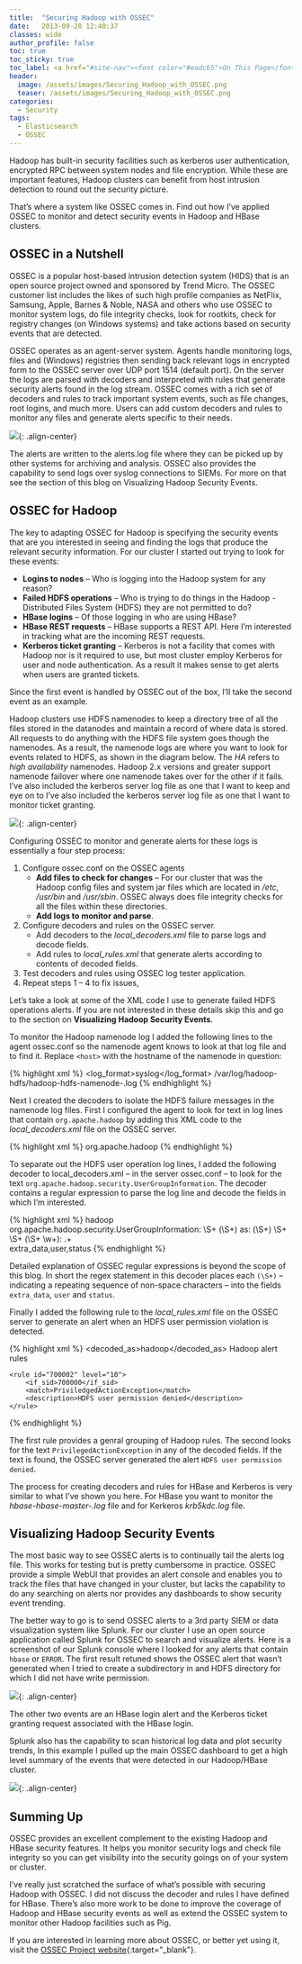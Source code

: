 ```yaml
---
title:  "Securing Hadoop with OSSEC"
date:   2013-09-28 12:40:37
classes: wide
author_profile: false
toc: true
toc_sticky: true
toc_label: <a href="#site-nav"><font color="#eadcb5">On This Page</font></a>
header:
  image: /assets/images/Securing_Hadoop_with_OSSEC.png
  teaser: /assets/images/Securing_Hadoop_with_OSSEC.png
categories: 
  - Security
tags: 
  - Elasticsearch 
  - OSSEC
---
```


Hadoop has built-in security facilities such as kerberos user authentication, encrypted RPC between system nodes and file encryption. While these are important features, Hadoop clusters can benefit from host intrusion detection to round out the security picture.

That’s where a system like OSSEC comes in. Find out how I’ve applied OSSEC to monitor and detect security events in Hadoop and HBase clusters.

## OSSEC in a Nutshell

OSSEC is a popular host-based intrusion detection system (HIDS) that is an open source project owned and sponsored by Trend Micro. The OSSEC customer list includes the likes of such high profile companies as NetFlix, Samsung, Apple, Barnes & Noble, NASA and others who use OSSEC to monitor system logs, do file integrity checks, look for rootkits, check for registry changes (on Windows systems) and take actions based on security events that are detected.

OSSEC operates as an agent-server system. Agents handle monitoring logs, files and (Windows) registries then sending back relevant logs in encrypted form to the OSSEC server over UDP port 1514 (default port). On the server the logs are parsed with decoders and interpreted with rules that generate security alerts found in the log stream. OSSEC comes with a rich set of decoders and rules to track important system events, such as file changes, root logins, and much more. Users can add custom decoders and rules to monitor any files and generate alerts specific to their needs.

![](/assets/images/ossec-in-action.png){: .align-center}

The alerts are written to the alerts.log file where they can be picked up by other systems for archiving and analysis. OSSEC also provides the capability to send logs over syslog connections to SIEMs. For more on that see the section of this blog on Visualizing Hadoop Security Events.

## OSSEC for Hadoop

The key to adapting OSSEC for Hadoop is specifying the security events that are you interested in seeing and finding the logs that produce the relevant security information. For our cluster I started out trying to look for these events:

- **Logins to nodes** – Who is logging into the Hadoop system for any reason?
- **Failed HDFS operations** – Who is trying to do things in the Hadoop - Distributed Files System (HDFS) they are not permitted to do?
- **HBase logins** – Of those logging in who are using HBase?
- **HBase REST requests** – HBase supports a REST API. Here I’m interested in tracking what are the incoming REST requests.
- **Kerberos ticket granting** – Kerberos is not a facility that comes with Hadoop nor is it required to use, but most cluster employ Kerberos for user and node authentication. As a result it makes sense to get alerts when users are granted tickets.

Since the first event is handled by OSSEC out of the box, I’ll take the second event as an example.

Hadoop clusters use HDFS namenodes to keep a directory tree of all the files stored in the datanodes and maintain a record of where data is stored. All requests to do anything with the HDFS file system goes though the namenodes. As a result, the namenode logs are where you want to look for events related to HDFS, as shown in the diagram below. The *HA* refers to *high availability* namenodes. Hadoop 2.x versions and greater support namenode failover where one namenode takes over for the other if it fails. I’ve also included the kerberos server log file as one that I want to keep and eye on to I’ve also included the kerberos server log file as one that I
want to monitor ticket granting.

![](/assets/images/hadoop-logs1.png){: .align-center}

Configuring OSSEC to monitor and generate alerts for these logs is essentially a four step process:

1. Configure ossec.conf on the OSSEC agents
    - **Add files to check for changes** – For our cluster that was the Hadoop config files and system jar files which are located in */etc*, */usr/bin* and */usr/sbin*. OSSEC always does file integrity checks for all the files within these directories.
    - **Add logs to monitor and parse**.
2. Configure decoders and rules on the OSSEC server.
    - Add decoders to the *local_decoders.xml* file to parse logs and decode fields.
    - Add rules to *local_rules.xml* that generate alerts according to contents of decoded fields.
3. Test decoders and rules using OSSEC log tester application.
4. Repeat steps 1 – 4 to fix issues,

Let’s take a look at some of the XML code I use to generate failed HDFS operations alerts. If you are not interested in these details skip this and go to the section on **Visualizing Hadoop Security Events**.

To monitor the Hadoop namenode log I added the following lines to the agent ossec.conf so the namenode agent knows to look at that log file and to find it. Replace `<host>` with the hostname of the namenode in question:

{% highlight xml %}
<localfile>
    <log_format>syslog</log_format>
    <location>/var/log/hadoop-hdfs/hadoop-hdfs-namenode-<host>.log</location>
</localfile>
{% endhighlight %}

Next I created the decoders to isolate the HDFS failure messages in the namenode log files. First I configured the agent to look for text in log lines that contain `org.apache.hadoop` by adding this XML code to the *local_decoders.xml* file on the OSSEC server.

{% highlight xml %}
<decoder name="hadoop">
    <prematch>org.apache.hadoop</prematch>
</decoder>
{% endhighlight %}

To separate out the HDFS user operation log lines, I added the following decoder to local_decoders.xml – in the server ossec.conf – to look for the text `org.apache.hadoop.security.UserGroupInformation`. The decoder contains a regular expression to parse the log line and decode the fields in which I’m interested.

{% highlight xml %}
<decoder name="hdfs-auth-fail">
    <parent>hadoop</parent>
    <prematch>org.apache.hadoop.security.UserGroupInformation: </prematch>
    <regex>\S+ (\S+) as: (\S+) \S+ \S+ (\S+ \w+): \.+  
    </regex>
    <order>extra_data,user,status</order>
</decoder>
{% endhighlight %}

Detailed explanation of OSSEC regular expressions is beyond the scope of this blog. In short the regex statement in this decoder places each `(\S+)` – indicating a repeating sequence of non-space characters – into the fields `extra_data`, `user` and `status`.

Finally I added the following rule to the *local_rules.xml* file on the OSSEC server to generate an alert when an HDFS user permission violation is detected.

{% highlight xml %}
<group name="hadoop">
    <rule id="700000" level="0">
        <decoded_as>hadoop</decoded_as>
        <description>Hadoop alert rules</description>
    </rule>

    <rule id="700002" level="10">
        <if_sid>700000</if_sid>
        <match>PriviledgedActionException</match>
        <description>HDFS user permission denied</description>
    </rule>
</group>
{% endhighlight %}

The first rule provides a genral grouping of Hadoop rules. The second looks for the text `PrivilegedActionException` in any of the decoded fields. If the text is found, the OSSEC server generated the alert `HDFS user permission denied`.

The process for creating decoders and rules for HBase and Kerberos is very similar to what I’ve shown you here. For HBase you want to monitor the *hbase-hbase-master-<host>.log* file and for Kerkeros *krb5kdc.log* file.

## Visualizing Hadoop Security Events

The most basic way to see OSSEC alerts is to continually tail the alerts log file. This works for testing but is pretty cumbersome in practice. OSSEC provide a simple WebUI that provides an alert console and enables you to track the files that have changed in your cluster, but lacks the capability to do any searching on alerts nor provides any dashboards to show security event trending.

The better way to go is to send OSSEC alerts to a 3rd party SIEM or data visualization system like Splunk. For our cluster I use an open source application called Splunk for OSSEC to search and visualize alerts. Here is a screenshot of our Splunk console where I looked for any alerts that contain `hbase` or `ERROR`. The first result retuned shows the OSSEC alert that wasn’t generated when I tried to create a subdirectory in and HDFS directory for which I did not have write permission.

![](/assets/images/splunk-search.png){: .align-center}

The other two events are an HBase login alert and the Kerberos ticket granting request associated with the HBase login.

Splunk also has the capability to scan historical log data and plot security trends, In this example I pulled up the main OSSEC dashboard to get a high level summary of the events that were detected in our Hadoop/HBase cluster.

![](/assets/images/splunk-trends1.png){: .align-center}

## Summing Up

OSSEC provides an excellent complement to the existing Hadoop and HBase security features. It helps you monitor security logs and check file integrity so you can get visibility into the security goings on of your system or cluster.

I’ve really just scratched the surface of what’s possible with securing Hadoop with OSSEC. I did not discuss the decoder and rules I have defined for HBase. There’s also more work to be done to improve the coverage of Hadoop and HBase security events as well as extend the OSSEC system to monitor other Hadoop facilities such as Pig.

If you are interested in learning more about OSSEC, or better yet using it, visit the [OSSEC Project website](https://ossec.github.io){:target="_blank"}.
